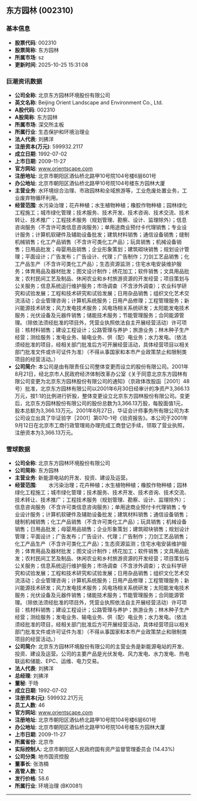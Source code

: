 ## 东方园林 (002310)

### 基本信息

- **股票代码**: 002310
- **股票简称**: 东方园林
- **所属市场**: sz
- **更新时间**: 2025-10-25 15:31:08

### 巨潮资讯数据

- **公司全称**: 北京东方园林环境股份有限公司
- **英文名称**: Beijing Orient Landscape and Environment Co., Ltd.
- **A股代码**: 002310
- **A股简称**: 东方园林
- **所属市场**: 深交所主板
- **所属行业**: 生态保护和环境治理业
- **法人代表**: 刘拂洋
- **注册资本(万元)**: 599932.2117
- **成立日期**: 1992-07-02
- **上市日期**: 2009-11-27
- **官方网站**: www.orientscape.com
- **注册地址**: 北京市朝阳区酒仙桥北路甲10号院104号楼6层601号
- **办公地址**: 北京市朝阳区酒仙桥北路甲10号院104号楼东方园林大厦
- **主营业务**: 水环境综合治理、市政园林和全域旅游等，工业危废处置业务，工业废弃物循环利用。
- **经营范围**: 水污染治理；花卉种植；水生植物种植；橡胶作物种植；园林绿化工程施工；城市绿化管理；技术服务、技术开发、技术咨询、技术交流、技术转让、技术推广；工程技术服务（规划管理、勘察、设计、监理除外）；信息咨询服务（不含许可类信息咨询服务）；单用途商业预付卡代理销售；专业设计服务；计算机软硬件及辅助设备批发；建筑材料销售；通信设备销售；缝制机械销售；化工产品销售（不含许可类化工产品）；玩具销售；机械设备销售；日用品批发；母婴用品销售；企业形象策划；建筑砌块销售；规划设计管理；平面设计；广告发布；广告设计、代理；广告制作；刀剑工艺品销售；化工产品生产（不含许可类化工产品）；生态资源监测；住宅水电安装维护服务；体育用品及器材批发；图文设计制作；绣花加工；软件销售；文具用品批发；农村民间工艺及制品、休闲农业和乡村旅游资源的开发经营；项目策划与公关服务；信息系统运行维护服务；市场调查（不含涉外调查）；农业科学研究和试验发展；工程和技术研究和试验发展；日用杂品销售；组织文化艺术交流活动；企业管理咨询；计算机系统服务；日用产品修理；工程管理服务；新兴能源技术研发；风力发电技术服务；风电场相关系统研发；太阳能发电技术服务；光伏设备及元器件销售；储能技术服务；节能管理服务；合同能源管理。（除依法须经批准的项目外，凭营业执照依法自主开展经营活动）许可项目：核材料销售；建设工程设计；公路管理与养护；旅游业务；林木种子生产经营；测绘服务；发电业务、输电业务、供（配）电业务；水力发电。（依法须经批准的项目，经相关部门批准后方可开展经营活动，具体经营项目以相关部门批准文件或许可证件为准）（不得从事国家和本市产业政策禁止和限制类项目的经营活动。）
- **公司简介**: 本公司是由有限责任公司整体变更而设立的股份有限公司。2001年8月21日，经北京市人民政府经济体制改革办公室《关于同意北京东方园林有限公司变更为北京东方园林股份有限公司的通知》（京政体改股函［2001］48号）批准，北京东方园林有限公司以2001年6月30日经审计的净资产3,366.13万元，按1:1的比例进行折股，整体变更设立北京东方园林股份有限公司。变更后，北京东方园林股份有限公司的股份总数为3,366.13万股，每股面值1元，股本总额为3,366.13万元。2001年8月27日，华证会计师事务所有限公司为本公司设立出具了华证验字［2001］第070-1号《验资报告》。本公司于2001年9月12日在北京市工商行政管理局办理完成工商登记手续，领取了营业执照，注册资本为3,366.13万元。

### 雪球数据

- **公司全称**: 北京东方园林环境股份有限公司
- **公司简称**: 东方园林
- **主营业务**: 新能源电站的开发、投资、建设及运营。
- **经营范围**: 　　水污染治理；花卉种植；水生植物种植；橡胶作物种植；园林绿化工程施工；城市绿化管理；技术服务、技术开发、技术咨询、技术交流、技术转让、技术推广；工程技术服务（规划管理、勘察、设计、监理除外）；信息咨询服务（不含许可类信息咨询服务）；单用途商业预付卡代理销售；专业设计服务；计算机软硬件及辅助设备批发；建筑材料销售；通信设备销售；缝制机械销售；化工产品销售（不含许可类化工产品）；玩具销售；机械设备销售；日用品批发；母婴用品销售；企业形象策划；建筑砌块销售；规划设计管理；平面设计；广告发布；广告设计、代理；广告制作；刀剑工艺品销售；化工产品生产（不含许可类化工产品）；生态资源监测；住宅水电安装维护服务；体育用品及器材批发；图文设计制作；绣花加工；软件销售；文具用品批发；农村民间工艺及制品、休闲农业和乡村旅游资源的开发经营；项目策划与公关服务；信息系统运行维护服务；市场调查（不含涉外调查）；农业科学研究和试验发展；工程和技术研究和试验发展；日用杂品销售；组织文化艺术交流活动；企业管理咨询；计算机系统服务；日用产品修理；工程管理服务；新兴能源技术研发；风力发电技术服务；风电场相关系统研发；太阳能发电技术服务；光伏设备及元器件销售；储能技术服务；节能管理服务；合同能源管理。（除依法须经批准的项目外，凭营业执照依法自主开展经营活动）许可项目：核材料销售；建设工程设计；公路管理与养护；旅游业务；林木种子生产经营；测绘服务；发电业务、输电业务、供（配）电业务；水力发电。（依法须经批准的项目，经相关部门批准后方可开展经营活动，具体经营项目以相关部门批准文件或许可证件为准）（不得从事国家和本市产业政策禁止和限制类项目的经营活动。）
- **公司简介**: 北京东方园林环境股份有限公司的主营业务是新能源电站的开发、投资、建设及运营。公司的主要产品是光伏发电、风力发电、水力发电、热电联运和储能、EPC、运维、电力交易。
- **法人代表**: 刘拂洋
- **总经理**: 刘拂洋
- **董秘**: 于旸
- **成立日期**: 1992-07-02
- **注册资本(元)**: 599932.21万元
- **员工人数**: 46
- **官方网站**: www.orientscape.com
- **注册地址**: 北京市朝阳区酒仙桥北路甲10号院104号楼6层601号
- **办公地址**: 北京市朝阳区酒仙桥北路甲10号院104号楼东方园林大厦
- **上市日期**: 2009-11-27
- **所属省份**: 北京市
- **实际控制人**: 北京市朝阳区人民政府国有资产监督管理委员会 (14.43%)
- **公司分类**: 地市国资控股
- **董事长**: 张浩楠
- **高管人数**: 12
- **发行价格**: 58.6
- **所属行业**: 环境治理 (BK0081)

---